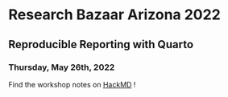 # Research Bazaar Arizona 2022

## Reproducible Reporting with Quarto
###  Thursday, May 26th, 2022

Find the workshop notes on [HackMD](https://hackmd.io/-Ezb62E2SwavyTgBP67tGg) ! 
